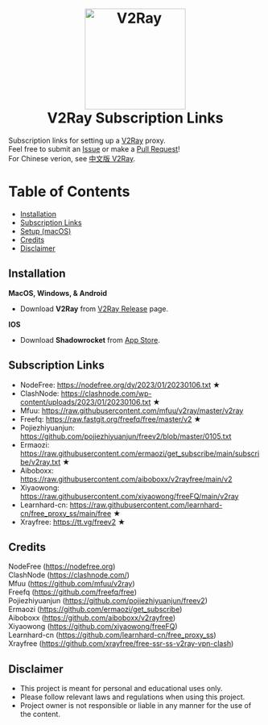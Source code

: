 <h1 align="center">
  <img src="https://upload.wikimedia.org/wikipedia/commons/8/8c/V2Ray_logo.png" alt="V2Ray" width="200">
  <br>
  V2Ray Subscription Links
  <br>
</h1>

Subscription links for setting up a [V2Ray](https://www.v2ray.com/en) proxy.  
Feel free to submit an [Issue](https://github.com/WilliamStar007/ClashX-TopFreeProxy/issues) or make a [Pull Request](https://github.com/WilliamStar007/ClashX-TopFreeProxy/pulls)!  
For Chinese verion, see [中文版 V2Ray](https://github.com/WilliamStar007/ClashX-TopFreeProxy/blob/main/%E4%B8%AD%E6%96%87%E7%89%88.md).

# Table of Contents
* [Installation](#installation)
* [Subscription Links](#subscription-links)
* [Setup (macOS)](#setup-macos)
* [Credits](#credits)
* [Disclaimer](#disclaimer)

## Installation
**MacOS, Windows, & Android**
* Download **V2Ray** from [V2Ray Release](https://github.com/v2ray/v2ray-core/releases) page.

**IOS**
* Download **Shadowrocket** from [App Store](https://apps.apple.com/us/app/shadowrocket/id932747118).

## Subscription Links
* NodeFree: https://nodefree.org/dy/2023/01/20230106.txt ★
* ClashNode: https://clashnode.com/wp-content/uploads/2023/01/20230106.txt ★
* Mfuu: https://raw.githubusercontent.com/mfuu/v2ray/master/v2ray
* Freefq: https://raw.fastgit.org/freefq/free/master/v2 ★
* Pojiezhiyuanjun: https://github.com/pojiezhiyuanjun/freev2/blob/master/0105.txt
* Ermaozi: https://raw.githubusercontent.com/ermaozi/get_subscribe/main/subscribe/v2ray.txt ★
* Aiboboxx: https://raw.githubusercontent.com/aiboboxx/v2rayfree/main/v2
* Xiyaowong: https://raw.githubusercontent.com/xiyaowong/freeFQ/main/v2ray
* Learnhard-cn: https://raw.githubusercontent.com/learnhard-cn/free_proxy_ss/main/free ★
* Xrayfree: https://tt.vg/freev2 ★


## Credits
NodeFree (https://nodefree.org)  
ClashNode (https://clashnode.com/)  
Mfuu (https://github.com/mfuu/v2ray)  
Freefq (https://github.com/freefq/free)  
Pojiezhiyuanjun (https://github.com/pojiezhiyuanjun/freev2)  
Ermaozi (https://github.com/ermaozi/get_subscribe)  
Aiboboxx (https://github.com/aiboboxx/v2rayfree)  
Xiyaowong (https://github.com/xiyaowong/freeFQ)  
Learnhard-cn (https://github.com/learnhard-cn/free_proxy_ss)  
Xrayfree (https://github.com/xrayfree/free-ssr-ss-v2ray-vpn-clash)  

<!-- 
Archived Reference: 
Aiirobyte (https://github.com/aiirobyte/TopFreeProxies)
-->

## Disclaimer
* This project is meant for personal and educational uses only.
* Please follow relevant laws and regulations when using this project.
* Project owner is not responsible or liable in any manner for the use of the content.  
